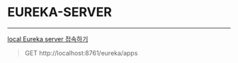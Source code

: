 

# EUREKA-SERVER

------

[local Eureka server 접속하기](http://localhost:8761/)

> GET http://localhost:8761/eureka/apps